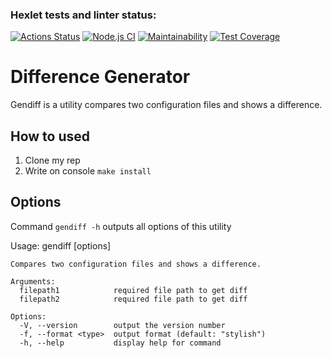 ### Hexlet tests and linter status:
[![Actions Status](https://github.com/kawasakidrip/frontend-project-46/workflows/hexlet-check/badge.svg)](https://github.com/kawasakidrip/frontend-project-46/actions)
[![Node.js CI](https://github.com/kawasakidrip/frontend-project-46/actions/workflows/node.js.yml/badge.svg)](https://github.com/kawasakidrip/frontend-project-46/actions/workflows/node.js.yml)
[![Maintainability](https://api.codeclimate.com/v1/badges/b8f771fa2046bb459dd7/maintainability)](https://codeclimate.com/github/kawasakidrip/frontend-project-46/maintainability)
[![Test Coverage](https://api.codeclimate.com/v1/badges/b8f771fa2046bb459dd7/test_coverage)](https://codeclimate.com/github/kawasakidrip/frontend-project-46/test_coverage)
# Difference Generator 
Gendiff is a utility compares two configuration files and shows a difference.
## How to used
1. Clone my rep
2. Write on console `make install`
## Options
Command `gendiff -h` outputs all options of this utility

 Usage: gendiff [options] <filepath1> <filepath2>

    Compares two configuration files and shows a difference.

    Arguments:
      filepath1            required file path to get diff
      filepath2            required file path to get diff

    Options:
      -V, --version        output the version number
      -f, --format <type>  output format (default: "stylish")
      -h, --help           display help for command